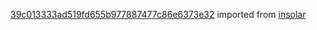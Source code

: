 [39c013333ad519fd655b977887477c86e6373e32](https://github.com/insolar/insolar/commit/39c013333ad519fd655b977887477c86e6373e32) imported from [insolar](https://github.com/insolar/insolar)
